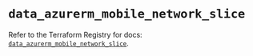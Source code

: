 # `data_azurerm_mobile_network_slice`

Refer to the Terraform Registry for docs: [`data_azurerm_mobile_network_slice`](https://registry.terraform.io/providers/hashicorp/azurerm/4.39.0/docs/data-sources/mobile_network_slice).
